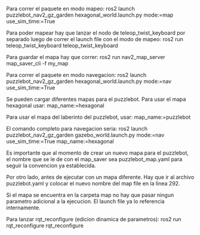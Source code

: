 Para correr el paquete en modo mapeo:
ros2 launch puzzlebot_nav2_gz_garden hexagonal_world.launch.py mode:=map use_sim_time:=True

Para poder mapear hay que lanzar el nodo de teleop_twist_keyboard por separado luego de correr el launch file con el modo de mapeo:
ros2 run teleop_twist_keyboard teleop_twist_keyboard

Para guardar el mapa hay que correr:
ros2 run nav2_map_server map_saver_cli -f my_map

Para correr el paquete en modo navegacion:
ros2 launch puzzlebot_nav2_gz_garden hexagonal_world.launch.py mode:=nav use_sim_time:=True

Se pueden cargar diferentes mapas para el puzzlebot. Para usar el mapa hexagonal usar:
map_name:=hexagonal

Para usar el mapa del laberinto del puzzlebot, usar:
map_name:=puzzlebot

El comando completo para navegacion seria:
ros2 launch puzzlebot_nav2_gz_garden gazebo_world.launch.py mode:=nav use_sim_time:=True map_name:=hexagonal

Es importante que al momento de crear un nuevo mapa para el puzzlebot, el nombre que se le de con el map_saver sea puzzlebot_map.yaml para seguir la convencion ya establecida. 

Por otro lado, antes de ejecutar con un mapa diferente. Hay que ir al archivo puzzlebot.yaml y colocar el nuevo nombre del map file en la linea 292.

Si el mapa se encuentra en la carpeta map no hay que pasar ningun parametro adicional a la ejecucion. El launch file ya lo referencia internamente.  

Para lanzar rqt_reconfigure (edicion dinamica de parametros):
ros2 run rqt_reconfigure rqt_reconfigure